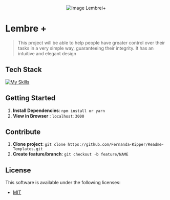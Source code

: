 <!--- # "Project Image" -->

<p align="center">
  <img src="../.github/example.png" alt="Image Lembrei+">
</p>

# Lembre +

>  This project will be able to help people have greater control over their tasks in a very simple way, guaranteeing their integrity. It has an intuitive and elegant design

## Tech Stack

<!--- # "Tech these projects" -->

[![My Skills](https://skillicons.dev/icons?i=ts,nestjs,react,tailwind,paypal,firebase)](https://skillicons.dev)

## Getting Started

1. **Install Dependencies**: `npm install or yarn`
2. **View in Browser** : `localhost:3000`

## Contribute

1. **Clone project**: `git clone https://github.com/Fernanda-Kipper/Readme-Templates.git`
2. **Create feature/branch**: `git checkout -b feature/NAME`

## License

This software is available under the following licenses:

- [MIT](https://rem.mit-license.org)
